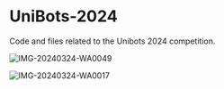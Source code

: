 # UniBots-2024

Code and files related to the Unibots 2024 competition.

![IMG-20240324-WA0049](https://github.com/LSBU-Robotics-Society/UniBots-2024/assets/12387040/34c4f869-38e6-423a-9954-a40302ebb698)


![IMG-20240324-WA0017](https://github.com/LSBU-Robotics-Society/UniBots-2024/assets/12387040/7967c278-1345-49c3-a31f-452c2b6a7488)


